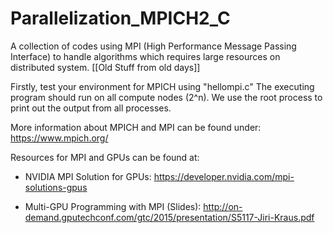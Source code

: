 # Parallelization_MPICH2_C
A collection of codes using MPI (High Performance Message Passing Interface) to handle algorithms which requires large resources on distributed system. [[Old Stuff from old days]] 

Firstly, test your environment for MPICH using "hellompi.c"
The executing program should run on all compute nodes (2^n).
We use the root process to print out the output from all processes.

More information about MPICH and MPI can be found under: https://www.mpich.org/

Resources for MPI and GPUs can be found at:

* NVIDIA MPI Solution for GPUs: https://developer.nvidia.com/mpi-solutions-gpus

* Multi-GPU Programming with MPI (Slides): http://on-demand.gputechconf.com/gtc/2015/presentation/S5117-Jiri-Kraus.pdf
